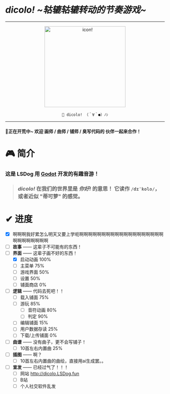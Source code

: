 # *dicolo! ~轱辘轱辘转动的节奏游戏\~*

---
<div align=center>
<img src="https://user-images.githubusercontent.com/61925478/227782244-970bf3f5-82a5-4712-97d9-ea143d6a5b5c.png" width="256px" alt="icon!"/>

  `🎉 dicolo! （＾∀＾●）ﾉｼ`
</div>

---

#### 📣正在开荒中~ 欢迎 **画师** / **曲师** / **铺师** / **臭写代码的** 伙伴一起来合作！


# 🎮 简介

### 这是 LSDog 用 [Godot](http://github.com/godotengine/godot) 开发的有趣音游！  

> ### ***dicolo!*** 在我们的世界里是 ***你好!*** 的意思！  它读作 **`/dɪˈkolo/`**，或者近似 "**蒂可萝**" 的感觉。  


# ✔ 进度
- [x] 啊啊啊我好累怎么明天又要上学呃啊啊啊啊啊啊啊啊啊啊啊啊啊啊啊啊啊啊啊啊啊啊啊啊啊啊啊
- [ ] **故事** —— 这辈子不可能有的东西！
- [ ] **界面** —— 这辈子画不好的东西！
  - [x] 启动动画 100%
  - [ ] 主菜单 75% 
  - [ ] 游戏界面 50%
  - [ ] 设置 50%
  - [ ] 铺面商店 0%  
- [ ] **逻辑** —— 代码去死吧！！
  - [ ] 载入铺面 75%
  - [ ] 游玩 85%
	- [ ] 音符动画 80%
	- [ ] 判定 90%
  - [ ] 编辑铺面 15%
  - [ ] 用户数据存读 25%
  - [ ] 下载/上传铺面 0%
- [ ] **曲谱** —— 没有曲子，更不会写铺子！
  - [ ] 10首左右内置曲 25%
- [ ] **插图** —— 啊？
  - [ ] 10首左右内置曲的曲绘，直接用ai生成罢。。
- [ ] **宣发** —— 已经过气了！！！
  - [ ] 网站 http://dicolo.LSDog.fun
  - [ ] B站
  - [ ] 个人社交软件乱发
